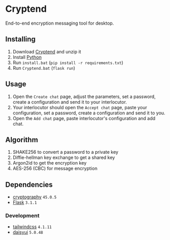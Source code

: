 # Cryptend

End-to-end encryption messaging tool for desktop.

## Installing

1. Download [Cryptend](https://github.com/cryptend/cryptend-app/archive/refs/heads/main.zip) and unzip it
2. Install [Python](https://www.python.org/downloads/)
3. Run `install.bat` (`pip install -r requirements.txt`)
4. Run `Cryptend.bat` (`flask run`)

## Usage

1. Open the `Create chat` page, adjust the parameters, set a password, create a configuration and send it to your interlocutor.
2. Your interlocutor should open the `Accept chat` page, paste your configuration, set a password, create a configuration and send it to you.
3. Open the `Add chat` page, paste interlocutor's configuration and add chat.

## Algorithm

1. SHAKE256 to convert a password to a private key
2. Diffie-hellman key exchange to get a shared key
3. Argon2id to get the encryption key
4. AES-256 (CBC) for message encryption

## Dependencies

- [cryptography](https://github.com/pyca/cryptography) `45.0.5`
- [Flask](https://github.com/pallets/flask) `3.1.1`

### Development

- [tailwindcss](https://github.com/tailwindlabs/tailwindcss) `4.1.11`
- [daisyui](https://github.com/saadeghi/daisyui) `5.0.48`
